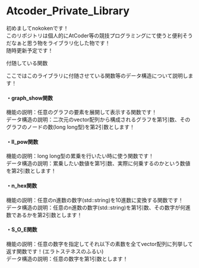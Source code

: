 <h1> Atcoder_Private_Library</h1>
<p>初めましてnokokenです！<br>このリポジトリは個人的にAtCoder等の競技プログラミングにて使うと便利そうだなぁと思う物をライブラリ化した物です！<br>随時更新予定です！</p>
<h３> 付随している関数</h3>
<p>ここではこのライブラリに付随させている関数等のデータ構造について説明します！</p>
<h4>・graph_show関数</h4>
<p>機能の説明：任意のグラフの要素を展開して表示する関数です！
<br>データ構造の説明：二次元のvector配列から構成されるグラフを第1引数、そのグラフのノードの数(long long型)を第2引数とします！</p>
<h4>・ll_pow関数</h4>
<p>機能の説明：long long型の累乗を行いたい時に使う関数です！
<br>データ構造の説明：累乗したい数値を第1引数、実際に何乗するのかという数値を第2引数とします！</p>
<h4>・n_hex関数</h4>
<p>機能の説明：任意のn進数の数字(std::string)を10進数に変換する関数です！
<br>データ構造の説明：任意のn進数の数字(std::string)を第1引数、その数字が何進数であるかを第2引数とします！</p>
<h4>・S_O_E関数</h4>
<p>機能の説明：任意の数字を指定してそれ以下の素数を全てvector配列に列挙して返す関数です！(エラトステネスのふるい)
<br>データ構造の説明：任意の数字を第1引数とします！</p>
